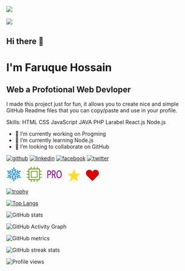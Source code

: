 ![](https://media-exp1.licdn.com/dms/image/C4D16AQFQ7fOtwC-IAw/profile-displaybackgroundimage-shrink_200_800/0/1592837664325?e=1640217600&v=beta&t=i3bFKGnQVAy8aNwAk1pThIqnQ5RInQtzpn9obrhojTM)

![](https://scontent.fdac8-1.fna.fbcdn.net/v/t1.18169-1/c0.0.160.160a/p160x160/14925617_1699400957040245_2979294456407110999_n.jpg?_nc_cat=108&ccb=1-5&_nc_sid=7206a8&_nc_ohc=fnQBOMatMHsAX_BIN9l&_nc_ht=scontent.fdac8-1.fna&oh=0bcda2812853a7df32fe7be8dde4b5ea&oe=6198D1D7)
## Hi there 👋
# I'm Faruque Hossain
## Web a Profotional Web Devloper


I made this project just for fun, it allows you to create nice and simple GitHub Readme files that you can copy/paste and use in your profile.

Skills: 
HTML
CSS
JavaScript 
JAVA
PHP
Larabel
        React.js
        Node.js
        

- 🔭 I’m currently working on Progming 
- 🌱 I’m currently learning Node.js 
- 👯 I’m looking to collaborate on GitHub 


[<img src='https://cdn.jsdelivr.net/npm/simple-icons@3.0.1/icons/github.svg' alt='github' height='40'>](https://github.com/https://github.com/Faaruque)  [<img src='https://cdn.jsdelivr.net/npm/simple-icons@3.0.1/icons/linkedin.svg' alt='linkedin' height='40'>](https://www.linkedin.com/in/https://www.linkedin.com/in/md-faruque-hossain-7566ba119//)  [<img src='https://cdn.jsdelivr.net/npm/simple-icons@3.0.1/icons/facebook.svg' alt='facebook' height='40'>](https://www.facebook.com/https://www.facebook.com/md.faruque.hossain.220)  [<img src='https://cdn.jsdelivr.net/npm/simple-icons@3.0.1/icons/twitter.svg' alt='twitter' height='40'>](https://twitter.com/https://twitter.com/MdFaruq49772769)  

<a href='https://archiveprogram.github.com/'><img src='https://raw.githubusercontent.com/acervenky/animated-github-badges/master/assets/acbadge.gif' width='40' height='40'></a> <a href='https://docs.github.com/en/developers'><img src='https://raw.githubusercontent.com/acervenky/animated-github-badges/master/assets/devbadge.gif' width='40' height='40'></a> <a href='https://github.com/pricing'><img src='https://raw.githubusercontent.com/acervenky/animated-github-badges/master/assets/pro.gif' width='40' height='40'></a> <a href='https://stars.github.com/'><img src='https://raw.githubusercontent.com/acervenky/animated-github-badges/master/assets/starbadge.gif' width='35' height='35'></a> <a href='https://docs.github.com/en/github/supporting-the-open-source-community-with-github-sponsors'><img src='https://raw.githubusercontent.com/acervenky/animated-github-badges/master/assets/sponsorbadge.gif' width='35' height='35'></a> 

[![trophy](https://github-profile-trophy.vercel.app/?username=https://github.com/Faaruque)](https://github.com/ryo-ma/github-profile-trophy)

[![Top Langs](https://github-readme-stats.vercel.app/api/top-langs/?username=https://github.com/Faaruque)](https://github.com/anuraghazra/github-readme-stats)

![GitHub stats](https://github-readme-stats.vercel.app/api?username=https://github.com/Faaruque&show_icons=true&count_private=true)  

![GitHub Activity Graph](https://activity-graph.herokuapp.com/graph?username=https://github.com/Faaruque)  

![GitHub metrics](https://metrics.lecoq.io/https://github.com/Faaruque)  

![GitHub streak stats](https://github-readme-streak-stats.herokuapp.com/?user=https://github.com/Faaruque)  

![Profile views](https://gpvc.arturio.dev/https://github.com/Faaruque)  
